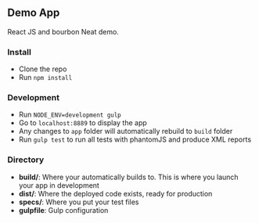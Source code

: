 ## Demo App

React JS and bourbon Neat demo.

### Install

* Clone the repo
* Run `npm install`


### Development
* Run `NODE_ENV=development gulp`
* Go to `localhost:8889` to display the app
* Any changes to `app` folder will automatically rebuild to `build` folder
* Run `gulp test` to run all tests with phantomJS and produce XML reports


### Directory
* **build/**: Where your automatically builds to. This is where you launch your app in development
* **dist/**: Where the deployed code exists, ready for production
* **specs/**: Where you put your test files
* **gulpfile**: Gulp configuration
